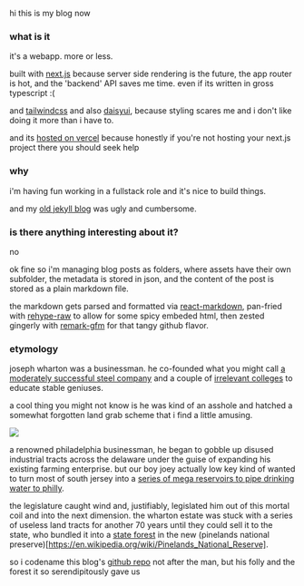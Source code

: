 hi this is my blog now

### what is it

it's a webapp. more or less.

built with [next.js](https://nextjs.org/) because server side rendering is the future, the app router is hot, and the 'backend' API saves me time. even if its written in gross typescript :(

and [tailwindcss](https://tailwindcss.com/) and also [daisyui](https://daisyui.com/), because styling scares me and i don't like doing it more than i have to.

and its [hosted on vercel](https://vercel.com/) because honestly if you're not hosting your next.js project there you should seek help

### why

i'm having fun working in a fullstack role and it's nice to build things.

and my [old jekyll blog](https://github.com/matt-goldeck/matt-goldeck.github.io) was ugly and cumbersome.

### is there anything interesting about it?

no

ok fine so i'm managing blog posts as folders, where assets have their own subfolder, the metadata is stored in json, and the content of the post is stored as a plain markdown file. 

the markdown gets parsed and formatted via [react-markdown](https://github.com/remarkjs/react-markdown), pan-fried with [rehype-raw](https://github.com/rehypejs/rehype-raw) to allow for some spicy embeded html, then zested gingerly with [remark-gfm](https://github.com/remarkjs/remark-gfm) for that tangy github flavor. 


### etymology

joseph wharton was a businessman. he co-founded what you might call [a moderately successful steel company](https://en.wikipedia.org/wiki/Bethlehem_Steel) and a couple of [irrelevant colleges](https://en.wikipedia.org/wiki/Wharton_School) to educate stable geniuses.

a cool thing you might not know is he was kind of an asshole and hatched a somewhat forgotten land grab scheme that i find a little amusing.

![](/projects/wharton/assets/scheme.jpeg)

a renowned philadelphia businessman, he began to gobble up disused industrial tracts across the delaware under the guise of expanding his existing farming enterprise. but our boy joey actually low key kind of wanted to turn most of south jersey into a [series of mega reservoirs to pipe drinking water to philly](https://www.inquirer.com/news/water-pinelands-drinking-philadelphia-watershed-pinelands-wharton-20230327.html).

the legislature caught wind and, justifiably, legislated him out of this mortal coil and into the next dimension. the wharton estate was stuck with a series of useless land tracts for another 70 years until they could sell it to the state, who bundled it into a [state forest](https://en.wikipedia.org/wiki/Wharton_State_Forest) in the new (pinelands national preserve)[https://en.wikipedia.org/wiki/Pinelands_National_Reserve].

so i codename this blog's [github repo](https://github.com/matt-goldeck/wharton) not after the man, but his folly and the forest it so serendipitously gave us


